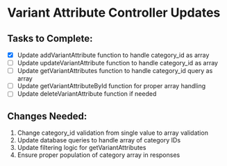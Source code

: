 # Variant Attribute Controller Updates

## Tasks to Complete:
- [x] Update addVariantAttribute function to handle category_id as array
- [ ] Update updateVariantAttribute function to handle category_id as array  
- [ ] Update getVariantAttributes function to handle category_id query as array
- [ ] Update getVariantAttributeById function for proper array handling
- [ ] Update deleteVariantAttribute function if needed

## Changes Needed:
1. Change category_id validation from single value to array validation
2. Update database queries to handle array of category IDs
3. Update filtering logic for getVariantAttributes
4. Ensure proper population of category array in responses

